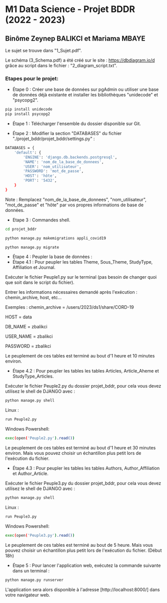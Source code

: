 # M1 Data Science - Projet BDDR (2022 - 2023)

## Binôme Zeynep BALIKCI et Mariama MBAYE


Le sujet se trouve dans "1_Sujet.pdf".

Le schéma (3_Schema.pdf) a été créé sur le site : https://dbdiagram.io/d grâce au script dans le fichier : "2_diagram_script.txt".

### Etapes pour le projet:

- Étape 0 : Créer une base de données sur pgAdmin ou utiliser une base de données déjà existante et installer les bibliothèques "unidecode" et "psycopg2".

```bash
pip install unidecode
pip install psycopg2
```

- Étape 1 : Télécharger l'ensemble du dossier disponible sur Git.

- Étape 2 : Modifier la section "DATABASES" du fichier "./projet_bddr/projet_bddr/settings.py" :
```bash
DATABASES = {
    'default': {
        'ENGINE': 'django.db.backends.postgresql',
        'NAME': 'nom_de_la_base_de_donnees',
        'USER': 'nom_utilisateur',
        'PASSWORD': 'mot_de_passe',
        'HOST': 'hôte',
        'PORT': '5432',
    }
}
```
Note : Remplacez "nom_de_la_base_de_donnees", "nom_utilisateur", "mot_de_passe" et "hôte" par vos propres informations de base de données.

- Etape 3 : Commandes shell.
```bash
cd projet_bddr
```
```bash
python manage.py makemigrations appli_covid19
```
```bash
python manage.py migrate
```

- Étape 4 : Peupler la base de données :
- Étape 4.1 : Pour peupler les tables Theme, Sous_Theme, StudyType, Affiliation et Journal.

Exécuter le fichier Peuple1.py sur le terminal (pas besoin de changer quoi que soit dans le script du fichier).

Entrer les informations nécessaires demandé après l'exécution : chemin_archive, host, etc...

Exemples : chemin_archive = /users/2023/ds1/share/CORD-19

HOST = data

DB_NAME = zbalikci

USER_NAME = zbalikci 

PASSWORD = zbalikci

Le peuplement de ces tables est terminé au bout d'1 heure et 10 minutes environ.

- Étape 4.2 : Pour peupler les tables les tables Articles, Article_Aheme et StudyType_Articles.

Exécuter le fichier Peuple2.py du dossier projet_bddr, pour cela vous devez utilisez le shell de DJANGO avec : 

```bash
python manage.py shell
```
Linux :
```bash
run Peuple2.py
```
Windows Powershell:
```bash
exec(open('Peuple2.py').read())
```
Le peuplement de ces tables est terminé au bout d'1 heure et 30 minutes environ. Mais vous pouvez choisir un échantillon plus petit lors de l'exécution du fichier.

- Étape 4.3 : Pour peupler les tables les tables Authors, Author_Affiliation et Author_Article.

Exécuter le fichier Peuple3.py du dossier projet_bddr, pour cela vous devez utilisez le shell de DJANGO avec :  
```bash
python manage.py shell
```
Linux :
```bash
run Peuple3.py
```
Windows Powershell:
```bash
exec(open('Peuple3.py').read())
```
Le peuplement de ces tables est terminé au bout de 5 heure. Mais vous pouvez choisir un échantillon plus petit lors de l'exécution du fichier. (Début 18h)

- Étape 5 : Pour lancer l'application web, exécutez la commande suivante dans un terminal : 
```bash
python manage.py runserver
```
L'application sera alors disponible à l'adresse [http://localhost:8000/] dans votre navigateur web.
